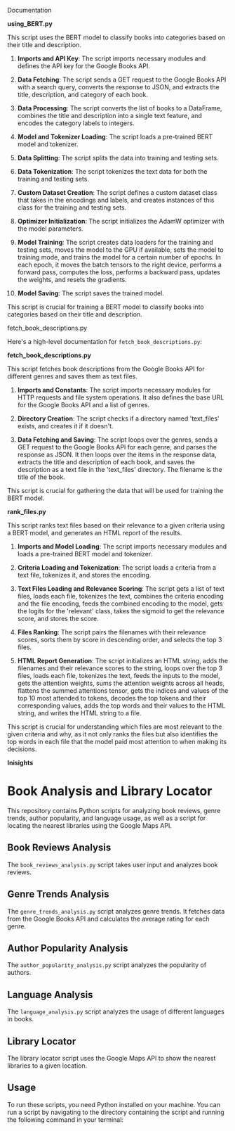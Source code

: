 Documentation


**using_BERT.py**

This script uses the BERT model to classify books into categories based on their title and description.

1. **Imports and API Key**: The script imports necessary modules and defines the API key for the Google Books API.

2. **Data Fetching**: The script sends a GET request to the Google Books API with a search query, converts the response to JSON, and extracts the title, description, and category of each book.

3. **Data Processing**: The script converts the list of books to a DataFrame, combines the title and description into a single text feature, and encodes the category labels to integers.

4. **Model and Tokenizer Loading**: The script loads a pre-trained BERT model and tokenizer.

5. **Data Splitting**: The script splits the data into training and testing sets.

6. **Data Tokenization**: The script tokenizes the text data for both the training and testing sets.

7. **Custom Dataset Creation**: The script defines a custom dataset class that takes in the encodings and labels, and creates instances of this class for the training and testing sets.

8. **Optimizer Initialization**: The script initializes the AdamW optimizer with the model parameters.

9. **Model Training**: The script creates data loaders for the training and testing sets, moves the model to the GPU if available, sets the model to training mode, and trains the model for a certain number of epochs. In each epoch, it moves the batch tensors to the right device, performs a forward pass, computes the loss, performs a backward pass, updates the weights, and resets the gradients.

10. **Model Saving**: The script saves the trained model.

This script is crucial for training a BERT model to classify books into categories based on their title and description.




fetch_book_descriptions.py

Here's a high-level documentation for `fetch_book_descriptions.py`:

**fetch_book_descriptions.py**

This script fetches book descriptions from the Google Books API for different genres and saves them as text files.

1. **Imports and Constants**: The script imports necessary modules for HTTP requests and file system operations. It also defines the base URL for the Google Books API and a list of genres.

2. **Directory Creation**: The script checks if a directory named 'text_files' exists, and creates it if it doesn't.

3. **Data Fetching and Saving**: The script loops over the genres, sends a GET request to the Google Books API for each genre, and parses the response as JSON. It then loops over the items in the response data, extracts the title and description of each book, and saves the description as a text file in the 'text_files' directory. The filename is the title of the book.

This script is crucial for gathering the data that will be used for training the BERT model.




**rank_files.py**

This script ranks text files based on their relevance to a given criteria using a BERT model, and generates an HTML report of the results.

1. **Imports and Model Loading**: The script imports necessary modules and loads a pre-trained BERT model and tokenizer.

2. **Criteria Loading and Tokenization**: The script loads a criteria from a text file, tokenizes it, and stores the encoding.

3. **Text Files Loading and Relevance Scoring**: The script gets a list of text files, loads each file, tokenizes the text, combines the criteria encoding and the file encoding, feeds the combined encoding to the model, gets the logits for the 'relevant' class, takes the sigmoid to get the relevance score, and stores the score.

4. **Files Ranking**: The script pairs the filenames with their relevance scores, sorts them by score in descending order, and selects the top 3 files.

5. **HTML Report Generation**: The script initializes an HTML string, adds the filenames and their relevance scores to the string, loops over the top 3 files, loads each file, tokenizes the text, feeds the inputs to the model, gets the attention weights, sums the attention weights across all heads, flattens the summed attentions tensor, gets the indices and values of the top 10 most attended to tokens, decodes the top tokens and their corresponding values, adds the top words and their values to the HTML string, and writes the HTML string to a file.

This script is crucial for understanding which files are most relevant to the given criteria and why, as it not only ranks the files but also identifies the top words in each file that the model paid most attention to when making its decisions.





**Inisights**

# Book Analysis and Library Locator

This repository contains Python scripts for analyzing book reviews, genre trends, author popularity, and language usage, as well as a script for locating the nearest libraries using the Google Maps API.

## Book Reviews Analysis

The `book_reviews_analysis.py` script takes user input and analyzes book reviews. 

## Genre Trends Analysis

The `genre_trends_analysis.py` script analyzes genre trends. It fetches data from the Google Books API and calculates the average rating for each genre.

## Author Popularity Analysis

The `author_popularity_analysis.py` script analyzes the popularity of authors. 

## Language Analysis

The `language_analysis.py` script analyzes the usage of different languages in books.



## Library Locator

The library locator script uses the Google Maps API to show the nearest libraries to a given location.

## Usage

To run these scripts, you need Python installed on your machine. You can run a script by navigating to the directory containing the script and running the following command in your terminal:

